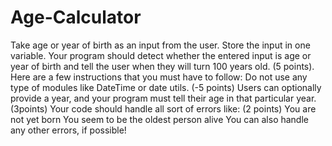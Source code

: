 # Age-Calculator
Take age or year of birth as an input from the user. Store the input in one variable. Your program should detect whether the entered input is age or year of birth and tell the user when they will turn 100 years old. (5 points).  Here are a few instructions that you must have to follow:  Do not use any type of modules like DateTime or date utils. (-5 points) Users can optionally provide a year, and your program must tell their age in that particular year. (3points) Your code should handle all sort of errors like:                       (2 points) You are not yet born You seem to be the oldest person alive You can also handle any other errors, if possible!
